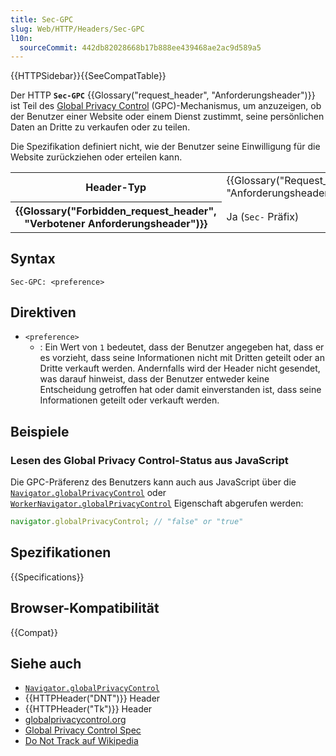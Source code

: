 ```yaml
---
title: Sec-GPC
slug: Web/HTTP/Headers/Sec-GPC
l10n:
  sourceCommit: 442db82028668b17b888ee439468ae2ac9d589a5
---
```


{{HTTPSidebar}}{{SeeCompatTable}}

Der HTTP **`Sec-GPC`** {{Glossary("request_header", "Anforderungsheader")}} ist Teil des [Global Privacy Control](https://globalprivacycontrol.org/) (GPC)-Mechanismus, um anzuzeigen, ob der Benutzer einer Website oder einem Dienst zustimmt, seine persönlichen Daten an Dritte zu verkaufen oder zu teilen.

Die Spezifikation definiert nicht, wie der Benutzer seine Einwilligung für die Website zurückziehen oder erteilen kann.

<table class="properties">
  <tbody>
    <tr>
      <th scope="row">Header-Typ</th>
      <td>{{Glossary("Request_header", "Anforderungsheader")}}</td>
    </tr>
    <tr>
      <th scope="row">{{Glossary("Forbidden_request_header", "Verbotener Anforderungsheader")}}</th>
      <td>Ja (<code>Sec-</code> Präfix)</td>
    </tr>
  </tbody>
</table>

## Syntax

```http
Sec-GPC: <preference>
```

## Direktiven

- `<preference>`
  - : Ein Wert von `1` bedeutet, dass der Benutzer angegeben hat, dass er es vorzieht, dass seine Informationen nicht mit Dritten geteilt oder an Dritte verkauft werden.
    Andernfalls wird der Header nicht gesendet, was darauf hinweist, dass der Benutzer entweder keine Entscheidung getroffen hat oder damit einverstanden ist, dass seine Informationen geteilt oder verkauft werden.

## Beispiele

### Lesen des Global Privacy Control-Status aus JavaScript

Die GPC-Präferenz des Benutzers kann auch aus JavaScript über die [`Navigator.globalPrivacyControl`](/de/docs/Web/API/Navigator/globalPrivacyControl) oder [`WorkerNavigator.globalPrivacyControl`](/de/docs/Web/API/WorkerNavigator/globalPrivacyControl) Eigenschaft abgerufen werden:

```js
navigator.globalPrivacyControl; // "false" or "true"
```

## Spezifikationen

{{Specifications}}

## Browser-Kompatibilität

{{Compat}}

## Siehe auch

- [`Navigator.globalPrivacyControl`](/de/docs/Web/API/Navigator/globalPrivacyControl)
- {{HTTPHeader("DNT")}} Header
- {{HTTPHeader("Tk")}} Header
- [globalprivacycontrol.org](https://globalprivacycontrol.org/)
- [Global Privacy Control Spec](https://privacycg.github.io/gpc-spec/)
- [Do Not Track auf Wikipedia](https://en.wikipedia.org/wiki/Do_Not_Track)
